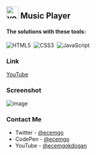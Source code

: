 ## <img src="https://github.com/ecemgo/youtube-content/assets/13468728/72d89117-7f5f-47d7-b395-68873724e1c8" title="youtube content" alt="youtube content" width="32" height="32"/> Music Player
#### The solutions with these tools:

![HTML5](https://img.shields.io/badge/-HTML5-E34F26?style=for-the-badge&logo=html5&logoColor=white)&nbsp;
![CSS3](https://img.shields.io/badge/-CSS3-1572B6?style=for-the-badge&logo=css3)&nbsp;
![JavaScript](https://img.shields.io/badge/Javascript-F7DF1E.svg?style=for-the-badge&logo=javascript&logoColor=black)&nbsp;

### Link

[YouTube](https://youtu.be/jVwgJ0pvGPQ)

### Screenshot

![image](https://github.com/ecemgo/youtube-content/assets/13468728/84e75a02-c4b9-41ee-8343-af75d1d828bd)

### Contact Me

- Twitter - [@ecemgo](https://twitter.com/ecemgo)
- CodePen - [@ecemgo](https://codepen.io/ecemgo)
- YouTube - [@ecemgokdogan](https://www.youtube.com/channel/UCktkPv17cw27PaFGcnZa_aQ)
